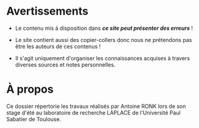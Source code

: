 
# Avertissements

- Le contenu mis à disposition dans **_ce site peut présenter des erreurs_** !

- Le site contient aussi des copier-collers donc nous ne prétendons pas être les auteurs de ces contenus !

- Il s'agit uniquement d'organiser les connaissances acquises à travers diverses sources et notes personnelles.

# À propos

Ce dossier répertorie les travaux réalisés par Antoine RONK lors de son stage d'été au laboratoire de recherche LAPLACE de l'Université Paul Sabatier de Toulouse.
